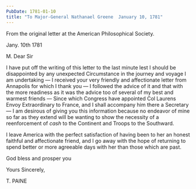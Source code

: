 ```yaml
---
PubDate: 1781-01-10
title: "To Major-General Nathanael Greene  January 10, 1781"
---
```


   From the original letter at the American Philosophical Society.
   
   Jany. 10th 1781

   M. Dear Sir

   I have put off the writing of this letter to the last minute lest I should
   be disappointed by any unexpected Circumstance in the journey and voyage I
   am undertaking &mdash; I received your very friendly and affectionate letter from
   Annapolis for which I thank you &mdash; I followed the advice of it and that with
   the more readiness as it was the advice too of several of my best and
   warmest friends &mdash; Since which Congress have appointed Col Laurens Envoy
   Extraordinary to France, and I shall accompany him there a Secretary &mdash; I
   am desirous of giving you this information because no endeavor of mine
   so far as they extend will be wanting to show the necessity of a
   reenforcement of *cash* to the Continent and Troops to the Southward.

   I leave America with the perfect satisfaction of having been to her an
   honest faithful and affectionate friend, and I go away with the hope of
   returning to spend better or more agreeable days with her than those which
   are past.

   God bless and prosper you

   Yours Sincerely,

   T. PAINE
